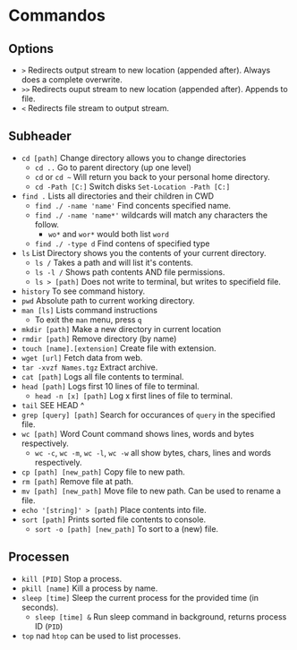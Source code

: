 # Commandos
## Options
- `>` Redirects output stream to new location (appended after). Always does a complete overwrite.
- `>>` Redirects ouput stream to new location (appended after). Appends to file.
- `<` Redirects file stream to output stream. 

## Subheader
- `cd [path]` Change directory allows you to change directories
  - `cd ..` Go to parent directory (up one level)
  - `cd` or `cd ~` Will return you back to your personal home directory.
  - `cd -Path [C:]` Switch disks `Set-Location -Path [C:]`
- `find .` Lists all directories and their children in CWD
  - `find ./ -name 'name'` Find concents specified name.
  - `find ./ -name 'name*'` wildcards will match any characters the follow.
    - `wo*` and `wor*` would both list `word`
  - `find ./ -type d` Find contens of specified type
- `ls` List Directory shows you the contents of your current directory.
  - `ls /` Takes a path and will list it's contents.
  - `ls -l /` Shows path contents AND file permissions.
  - `ls > [path]` Does not write to terminal, but writes to specifield file.
- `history` To see command history.
- `pwd` Absolute path to current working directory.
- `man [ls]` Lists command instructions
  - To exit the `man` menu, press `q`
- `mkdir [path]` Make a new directory in current location
- `rmdir [path]` Remove directory (by name)
- `touch [name].[extension]` Create file with extension.
- `wget [url]` Fetch data from web.
- `tar -xvzf Names.tgz` Extract archive.
- `cat [path]` Logs all file contents to terminal.
- `head [path]` Logs first 10 lines of file to terminal.
  - `head -n [x] [path]` Log x first lines of file to terminal.
- `tail` SEE HEAD ^
- `grep [query] [path]` Search for occurances of `query` in the specified file.
- `wc [path]` Word Count command shows lines, words and bytes respectively.
  - `wc -c`, `wc -m`, `wc -l`, `wc -w` all show bytes, chars, lines and words respectively.
- `cp [path] [new_path]` Copy file to new path.
- `rm [path]` Remove file at path.
- `mv [path] [new_path]` Move file to new path. Can be used to rename a file.
- `echo '[string]' > [path]` Place contents into file.
- `sort [path]` Prints sorted file contents to console.
  - `sort -o [path] [new_path]` To sort to a (new) file.

## Processen
- `kill [PID]` Stop a process.
- `pkill [name]` Kill a process by name.
- `sleep [time]` Sleep the current process for the provided time (in seconds).
  - `sleep [time] &` Run sleep command in background, returns process ID (`PID`)
- `top` nad `htop` can be used to list processes.
